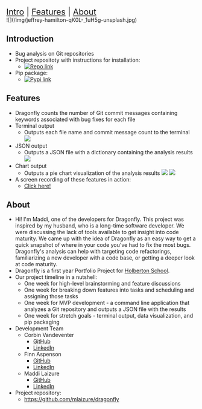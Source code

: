 <div style="font-size:22px">
  <a href="#introduction">Intro</a> |
  <a href="#features">Features</a> |
  <a href="#about">About</a>
</div>
![](/img/jeffrey-hamilton-qK0L-_1uH5g-unsplash.jpg)

## Introduction
* Bug analysis on Git repositories
* Project repositoty with instructions for installation:
  * [![Repo link](https://img.shields.io/badge/project-repository-blue)](https://github.com/mlaizure/dragonfly)
* Pip package:
  * [![Pypi link](https://img.shields.io/pypi/v/git-dragonfly)](https://pypi.org/project/git-dragonfly/)

## Features
* Dragonfly counts the number of Git commit messages containing keywords associated with bug fixes for each file
* Terminal output
  * Outputs each file name and commit message count to the terminal
![](/img/dragonfly_terminal.png)
* JSON output
  * Outputs a JSON file with a dictionary containing the analysis results
![](/img/dragonfly_json.png)
* Chart output
  * Outputs a pie chart visualization of the analysis results
![](/img/dragonfly_chart.png)
![](/img/pie_chart.png)
* A screen recording of these features in action:
  * [Click here!](https://youtu.be/ZEeEANYJS-g)

## About
* Hi! I'm Maddi, one of the developers for Dragonfly. This project was inspired by my husband, who is a long-time software developer. We were discussing the lack of tools available to get insight into code maturity. We came up with the idea of Dragonfly as an easy way to get a quick snapshot of where in your code you've had to fix the most bugs. Dragonfly's analysis can help with targeting code refactorings, familiarizing a new developer with a code base, or getting a deeper look at code maturity.
* Dragonfly is a first year Portfolio Project for [Holberton School](https://www.holbertonschool.com/).
* Our project timeline in a nutshell:
  * One week for high-level brainstorming and feature discussions
  * One week for breaking down features into tasks and scheduling and assigning those tasks
  * One week for MVP development - a command line application that analyzes a Git repository and outputs a JSON file with the results
  * One week for stretch goals - terminal output, data visualization, and pip packaging
* Development Team
  * Corbin Vandeventer
    * [GitHub](https://github.com/forstupidityonly)
    * [LinkedIn](https://www.linkedin.com/in/corbin-vandeventer-6551b71a9/)
  * Finn Aspenson
    * [GitHub](https://github.com/faspen)
    * [LinkedIn](https://www.linkedin.com/in/finn-aspenson-0a23841b6/)
  * Maddi Laizure
    * [GitHub](https://github.com/mlaizure)
    * [LinkedIn](https://www.linkedin.com/in/maddi-laizure/)
* Project repository:
  * <https://github.com/mlaizure/dragonfly>
